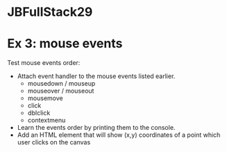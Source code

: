 # JBFullStack29

# Ex 3: mouse events

Test mouse events order:

- Attach event handler to the mouse events listed earlier.
  - mousedown / mouseup 
  - mouseover / mouseout
  - mousemove
  - click
  - dblclick
  - contextmenu
- Learn the events order by printing them to the console.
- Add an HTML element that will show (x,y) coordinates of a point which user clicks on the canvas


